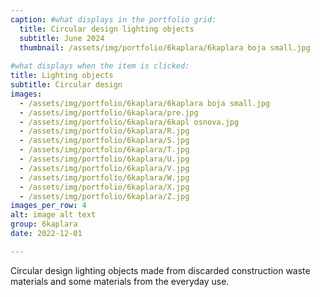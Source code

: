 ```yaml
---
caption: #what displays in the portfolio grid:
  title: Circular design lighting objects
  subtitle: June 2024
  thumbnail: /assets/img/portfolio/6kaplara/6kaplara boja small.jpg
  
#what displays when the item is clicked:
title: Lighting objects
subtitle: Circular design
images: 
  - /assets/img/portfolio/6kaplara/6kaplara boja small.jpg
  - /assets/img/portfolio/6kaplara/pre.jpg
  - /assets/img/portfolio/6kaplara/6kapl osnova.jpg
  - /assets/img/portfolio/6kaplara/R.jpg
  - /assets/img/portfolio/6kaplara/S.jpg
  - /assets/img/portfolio/6kaplara/T.jpg
  - /assets/img/portfolio/6kaplara/U.jpg
  - /assets/img/portfolio/6kaplara/V.jpg
  - /assets/img/portfolio/6kaplara/W.jpg
  - /assets/img/portfolio/6kaplara/X.jpg
  - /assets/img/portfolio/6kaplara/Z.jpg
images_per_row: 4
alt: image alt text
group: 6kaplara
date: 2022-12-01

---
```

Circular design lighting objects made from discarded construction waste materials and some materials from the everyday use.
